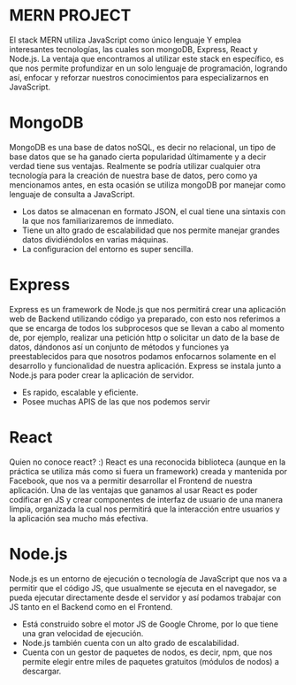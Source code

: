 # MERN PROJECT

El stack MERN utiliza JavaScript como único lenguaje Y emplea interesantes tecnologías, las cuales son mongoDB, Express, React y Node.js. La ventaja que encontramos al utilizar este stack en específico, es que nos permite profundizar en un solo lenguaje de programación, logrando así, enfocar y reforzar nuestros conocimientos para especializarnos en JavaScript.

# MongoDB

MongoDB es una base de datos noSQL, es decir no relacional, un tipo de base datos que se ha ganado cierta popularidad últimamente y a decir verdad tiene sus ventajas. Realmente se podría utilizar cualquier otra tecnología para la creación de nuestra base de datos, pero como ya mencionamos antes, en esta ocasión se utiliza mongoDB por manejar como lenguaje de consulta a JavaScript.
- Los datos se almacenan en formato JSON, el cual tiene una sintaxis con la que nos familiarizaremos de inmediato.
- Tiene un alto grado de escalabilidad que nos permite manejar grandes datos dividiéndolos en varias máquinas.
- La configuracion del entorno es super sencilla.

# Express
Express es un framework de Node.js que nos permitirá crear una aplicación web de Backend utilizando código ya preparado, con esto nos referimos a que se encarga de todos los subprocesos que se llevan a cabo al momento de, por ejemplo, realizar una petición http o solicitar un dato de la base de datos, dándonos así un conjunto de métodos y funciones ya preestablecidos para que nosotros podamos enfocarnos solamente en el desarrollo y funcionalidad de nuestra aplicación. Express se instala junto a Node.js para poder crear la aplicación de servidor.
- Es rapido, escalable y eficiente.
- Posee muchas APIS de las que nos podemos servir

# React
Quien no conoce react? :)
React es una reconocida biblioteca (aunque en la práctica se utiliza más como si fuera un framework) creada y mantenida por Facebook, que nos va a permitir desarrollar el Frontend de nuestra aplicación. Una de las ventajas que ganamos al usar React es poder codificar en JS y crear componentes de interfaz de usuario de una manera limpia, organizada la cual nos permitirá que la interacción entre usuarios y la aplicación sea mucho más efectiva.

# Node.js
Node.js es un entorno de ejecución o tecnología de JavaScript que nos va a permitir que el código JS, que usualmente se ejecuta en el navegador, se pueda ejecutar directamente desde el servidor y así podamos trabajar con JS tanto en el Backend como en el Frontend. 
- Está construido sobre el motor JS de Google Chrome, por lo que tiene una gran velocidad de ejecución.
- Node.js también cuenta con un alto grado de escalabilidad.
- Cuenta con un gestor de paquetes de nodos, es decir, npm, que nos permite elegir entre miles de paquetes gratuitos (módulos de nodos) a descargar.

